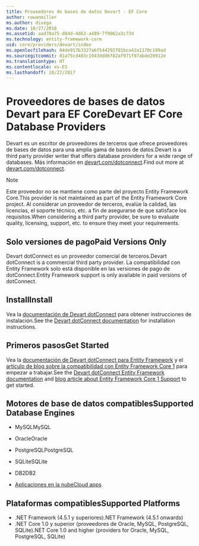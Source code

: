 ```yaml
---
title: Proveedores de bases de datos Devart - EF Core
author: rowanmiller
ms.author: divega
ms.date: 10/27/2016
ms.assetid: aad70a75-d04d-4d63-a489-7f9062a3c73d
ms.technology: entity-framework-core
uid: core/providers/devart/index
ms.openlocfilehash: 04de917b3327a6f544292781bca42a1170c199ad
ms.sourcegitcommit: 01a75cd483c1943ddd6f82af971f07abde20912e
ms.translationtype: HT
ms.contentlocale: es-ES
ms.lasthandoff: 10/27/2017
---
```

# <a name="devart-ef-core-database-providers"></a><span data-ttu-id="a57ce-102">Proveedores de bases de datos Devart para EF Core</span><span class="sxs-lookup"><span data-stu-id="a57ce-102">Devart EF Core Database Providers</span></span>

<span data-ttu-id="a57ce-103">Devart es un escritor de proveedores de terceros que ofrece proveedores de bases de datos para una amplia gama de bases de datos.</span><span class="sxs-lookup"><span data-stu-id="a57ce-103">Devart is a third party provider writer that offers database providers for a wide range of databases.</span></span> <span data-ttu-id="a57ce-104">Más información en [devart.com/dotconnect](https://www.devart.com/dotconnect/).</span><span class="sxs-lookup"><span data-stu-id="a57ce-104">Find out more at [devart.com/dotconnect](https://www.devart.com/dotconnect/).</span></span>

> [!NOTE]  
> <span data-ttu-id="a57ce-105">Este proveedor no se mantiene como parte del proyecto Entity Framework Core.</span><span class="sxs-lookup"><span data-stu-id="a57ce-105">This provider is not maintained as part of the Entity Framework Core project.</span></span> <span data-ttu-id="a57ce-106">Al considerar un proveedor de terceros, evalúe la calidad, las licencias, el soporte técnico, etc. a fin de asegurarse de que satisface los requisitos.</span><span class="sxs-lookup"><span data-stu-id="a57ce-106">When considering a third party provider, be sure to evaluate quality, licensing, support, etc. to ensure they meet your requirements.</span></span>

## <a name="paid-versions-only"></a><span data-ttu-id="a57ce-107">Solo versiones de pago</span><span class="sxs-lookup"><span data-stu-id="a57ce-107">Paid Versions Only</span></span>

<span data-ttu-id="a57ce-108">Devart dotConnect es un proveedor comercial de terceros.</span><span class="sxs-lookup"><span data-stu-id="a57ce-108">Devart dotConnect is a commercial third party provider.</span></span> <span data-ttu-id="a57ce-109">La compatibilidad con Entity Framework solo está disponible en las versiones de pago de dotConnect.</span><span class="sxs-lookup"><span data-stu-id="a57ce-109">Entity Framework support is only available in paid versions of dotConnect.</span></span>

## <a name="install"></a><span data-ttu-id="a57ce-110">Install</span><span class="sxs-lookup"><span data-stu-id="a57ce-110">Install</span></span>

<span data-ttu-id="a57ce-111">Vea la [documentación de Devart dotConnect](https://www.devart.com/dotconnect/) para obtener instrucciones de instalación.</span><span class="sxs-lookup"><span data-stu-id="a57ce-111">See the [Devart dotConnect documentation](https://www.devart.com/dotconnect/) for installation instructions.</span></span>

## <a name="get-started"></a><span data-ttu-id="a57ce-112">Primeros pasos</span><span class="sxs-lookup"><span data-stu-id="a57ce-112">Get Started</span></span>

<span data-ttu-id="a57ce-113">Vea la [documentación de Devart dotConnect para Entity Framework](https://www.devart.com/dotconnect/entityframework.html) y el [artículo de blog sobre la compatibilidad con Entity Framework Core 1](http://blog.devart.com/entity-framework-core-1-entity-framework-7-support.html) para empezar a trabajar.</span><span class="sxs-lookup"><span data-stu-id="a57ce-113">See the [Devart dotConnect Entity Framework documentation](https://www.devart.com/dotconnect/entityframework.html) and [blog article about Entity Framework Core 1 Support](http://blog.devart.com/entity-framework-core-1-entity-framework-7-support.html) to get started.</span></span>

## <a name="supported-database-engines"></a><span data-ttu-id="a57ce-114">Motores de base de datos compatibles</span><span class="sxs-lookup"><span data-stu-id="a57ce-114">Supported Database Engines</span></span>

* <span data-ttu-id="a57ce-115">MySQL</span><span class="sxs-lookup"><span data-stu-id="a57ce-115">MySQL</span></span>

* <span data-ttu-id="a57ce-116">Oracle</span><span class="sxs-lookup"><span data-stu-id="a57ce-116">Oracle</span></span>

* <span data-ttu-id="a57ce-117">PostgreSQL</span><span class="sxs-lookup"><span data-stu-id="a57ce-117">PostgreSQL</span></span>

* <span data-ttu-id="a57ce-118">SQLite</span><span class="sxs-lookup"><span data-stu-id="a57ce-118">SQLite</span></span>

* <span data-ttu-id="a57ce-119">DB2</span><span class="sxs-lookup"><span data-stu-id="a57ce-119">DB2</span></span>

* [<span data-ttu-id="a57ce-120">Aplicaciones en la nube</span><span class="sxs-lookup"><span data-stu-id="a57ce-120">Cloud apps</span></span>](https://www.devart.com/dotconnect/#cloud)

## <a name="supported-platforms"></a><span data-ttu-id="a57ce-121">Plataformas compatibles</span><span class="sxs-lookup"><span data-stu-id="a57ce-121">Supported Platforms</span></span>

* <span data-ttu-id="a57ce-122">.NET Framework (4.5.1 y superiores)</span><span class="sxs-lookup"><span data-stu-id="a57ce-122">.NET Framework (4.5.1 onwards)</span></span>
* <span data-ttu-id="a57ce-123">.NET Core 1.0 y superior (proveedores de Oracle, MySQL, PostgreSQL, SQLite)</span><span class="sxs-lookup"><span data-stu-id="a57ce-123">.NET Core 1.0 and higher (providers for Oracle, MySQL, PostgreSQL, SQLite)</span></span>

